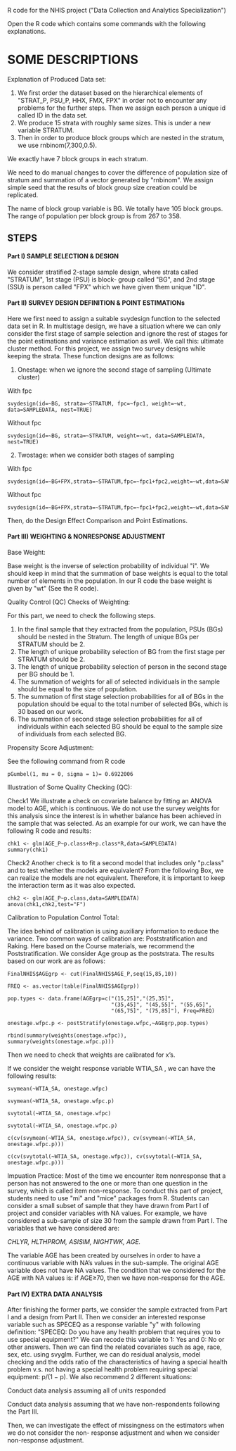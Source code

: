 R code for the NHIS project ("Data Collection and Analytics Specialization")

Open the R code which contains some commands with the following explanations.


# SOME DESCRIPTIONS


Explanation of Produced Data set:
1. We first order the dataset based on the hierarchical elements of "STRAT_P, PSU_P, HHX, FMX, FPX" in
order not to encounter any problems for the further steps. Then we assign each person a unique id called
ID in the data set.
2. We produce 15 strata with roughly same sizes. This is under a new variable STRATUM.
3. Then in order to produce block groups which are nested in the stratum, we use rnbinom(7,300,0.5).

We exactly have 7 block groups in each stratum.

We need to do manual changes to cover the difference of population size of stratum and
summation of a vector generated by "rnbinom". We assign simple seed that the results of block
group size creation could be replicated.

The name of block group variable is BG. We totally have 105 block groups.
The range of population per block group is from 267 to 358. 


## STEPS

#### Part I) SAMPLE SELECTION & DESIGN

We consider stratified 2-stage sample design, where strata called "STRATUM", 1st stage (PSU) is block-
group called "BG", and 2nd stage (SSU) is person called "FPX" which we have given them unique "ID".

#### Part II) SURVEY DESIGN DEFINITION & POINT ESTIMATIONs

Here we first need to assign a suitable svydesign function to the selected data set in R. In multistage
design, we have a situation where we can only consider the first stage of sample selection and ignore the
rest of stages for the point estimations and variance estimation as well. We call this: ultimate cluster
method. For this project, we assign two survey designs while keeping the strata. These function designs
are as follows:

1. Onestage: when we ignore the second stage of sampling (Ultimate cluster)

With fpc
```
svydesign(id=~BG, strata=~STRATUM, fpc=~fpc1, weight=~wt, data=SAMPLEDATA, nest=TRUE)
```
Without fpc
```
svydesign(id=~BG, strata=~STRATUM, weight=~wt, data=SAMPLEDATA, nest=TRUE)
```
2. Twostage: when we consider both stages of sampling

With fpc
```
svydesign(id=~BG+FPX,strata=~STRATUM,fpc=~fpc1+fpc2,weight=~wt,data=SAMPLEDATA,nest=TRUE)
```
Without fpc
```
svydesign(id=~BG+FPX,strata=~STRATUM,fpc=~fpc1+fpc2,weight=~wt,data=SAMPLEDATA,nest=TRUE)
```  
Then, do the Design Effect Comparison and Point Estimations.  

#### Part III) WEIGHTING & NONRESPONSE ADJUSTMENT

Base Weight:

Base weight is the inverse of selection probability of individual "i". We should keep in mind that the
summation of base weights is equal to the total number of elements in the population.
In our R code the base weight is given by "wt" (See the R code).

Quality Control (QC) Checks of Weighting:

For this part, we need to check the following steps.

1. In the final sample that they extracted from the population, PSUs (BGs) should be nested in the Stratum.
The length of unique BGs per STRATUM should be 2.
2. The length of unique probability selection of BG from the first stage per STRATUM should be 2.
3. The length of unique probability selection of person in the second stage per BG should be 1.
4. The summation of weights for all of selected individuals in the sample should be equal to the size of
population.
5. The summation of first stage selection probabilities for all of BGs in the population should be equal to
the total number of selected BGs, which is 30 based on our work.
6. The summation of second stage selection probabilities for all of individuals within each selected BG
should be equal to the sample size of individuals from each selected BG.

Propensity Score Adjustment:

See the following command from R code
```
pGumbel(1, mu = 0, sigma = 1)= 0.6922006
```
Illustration of Some Quality Checking (QC):

Check1
We illustrate a check on covariate balance by fitting an ANOVA model to AGE, which is continuous. We do
not use the survey weights for this analysis since the interest is in whether balance has been achieved in
the sample that was selected. As an example for our work, we can have the following R code and results:
```
chk1 <- glm(AGE_P~p.class+R+p.class*R,data=SAMPLEDATA)
summary(chk1)
```
Check2
Another check is to fit a second model that includes only "p.class" and to test whether the models are
equivalent? From the following Box, we can realize the models are not equivalent. Therefore, it is
important to keep the interaction term as it was also expected.
```
chk2 <- glm(AGE_P~p.class,data=SAMPLEDATA)
anova(chk1,chk2,test="F")
```

Calibration to Population Control Total:

The idea behind of calibration is using auxiliary information to reduce the variance. Two common ways of
calibration are: Poststratification and Raking. Here based on the Course materials, we recommend the
Poststratification. We consider Age group as the poststrata. The results based on our work are as follows:
```
FinalNHIS$AGEgrp <- cut(FinalNHIS$AGE_P,seq(15,85,10))

FREQ <- as.vector(table(FinalNHIS$AGEgrp))

pop.types <- data.frame(AGEgrp=c("(15,25]","(25,35]",
                                 "(35,45]", "(45,55]", "(55,65]",
                                 "(65,75]", "(75,85]"), Freq=FREQ)
                                   
onestage.wfpc.p <- postStratify(onestage.wfpc,~AGEgrp,pop.types)

rbind(summary(weights(onestage.wfpc)), summary(weights(onestage.wfpc.p)))
```
Then we need to check that weights are calibrated for x’s.

If we consider the weight response variable WTIA_SA , we can have the following results:
```
svymean(~WTIA_SA, onestage.wfpc)

svymean(~WTIA_SA, onestage.wfpc.p)

svytotal(~WTIA_SA, onestage.wfpc)

svytotal(~WTIA_SA, onestage.wfpc.p)

c(cv(svymean(~WTIA_SA, onestage.wfpc)), cv(svymean(~WTIA_SA, onestage.wfpc.p)))

c(cv(svytotal(~WTIA_SA, onestage.wfpc)), cv(svytotal(~WTIA_SA, onestage.wfpc.p)))
```

Impuation Practice:
Most of the time we encounter item nonresponse that a person has not answered to the one or more
than one question in the survey, which is called item non-response. To conduct this part of project,
students need to use "mi" and "mice" packages from R.
Students can consider a small subset of sample that they have drawn from Part I of project and consider
variables with NA values. For example, we have considered a sub-sample of size 30 from the sample drawn
from Part I. The variables that we have considered are:

*CHLYR, HLTHPROM, ASISIM, NIGHTWK, AGE.*

The variable AGE has been created by ourselves in order to have a continuous variable with NA’s values
in the sub-sample. The original AGE variable does not have NA values. The condition that we considered
for the AGE with NA values is: if AGE≥70, then we have non-response for the AGE.


#### Part IV) EXTRA DATA ANALYSIS

After finishing the former parts, we consider the sample extracted from Part I
and a design from Part II. Then we consider an interested
response variable such as SPECEQ as a response variable "y" with following definition:
"SPECEQ: Do you have any health problem that requires you to use special equipment?"
We can recode this variable to 1: Yes and 0: No or other answers.
Then we can find the related covariates such as age, race, sex, etc. using svyglm. Further, we can do
residual analysis, model checking and the odds ratio of the characteristics of having a special health
problem v.s. not having a special health problem requiring special equipment: p/(1 − p).
We also recommend 2 different situations:

Conduct data analysis assuming all of units responded

Conduct data analysis assuming that we have non-respondents following the Part III.

Then, we can investigate the effect of missingness on the estimators when we do not consider the non-
response adjustment and when we consider non-response adjustment.

